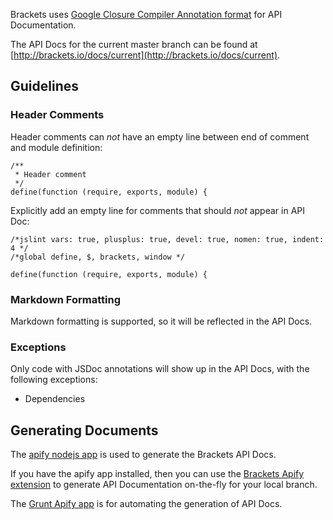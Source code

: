 Brackets uses [Google Closure Compiler Annotation format](https://developers.google.com/closure/compiler/docs/js-for-compiler) for API Documentation.

The API Docs for the current master branch can be found at [http://brackets.io/docs/current](http://brackets.io/docs/current).

## Guidelines

### Header Comments

Header comments can _not_ have an empty line between end of comment and module definition:

```
/**
 * Header comment
 */
define(function (require, exports, module) {
```

Explicitly add an empty line for comments that should _not_ appear in API Doc:

```
/*jslint vars: true, plusplus: true, devel: true, nomen: true, indent: 4 */
/*global define, $, brackets, window */

define(function (require, exports, module) {
```

### Markdown Formatting

Markdown formatting is supported, so it will be reflected in the API Docs.

### Exceptions

Only code with JSDoc annotations will show up in the API Docs, with the following exceptions:

* Dependencies

## Generating Documents

The [apify nodejs app](http://github.com/jbalsas/apify) is used to generate the Brackets API Docs.

If you have the apify app installed, then you can use the [Brackets Apify extension](http://github.com/jbalsas/brackets-apify) to generate API Documentation on-the-fly for your local branch.

The [Grunt Apify app](https://github.com/jbalsas/grunt-apify) is for automating the generation of API Docs.

